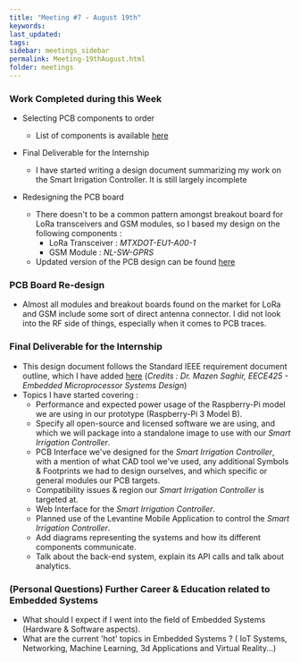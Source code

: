 ```yaml
---
title: "Meeting #7 - August 19th"
keywords: 
last_updated: 
tags: 
sidebar: meetings_sidebar
permalink: Meeting-19thAugust.html
folder: meetings
---
```


### Work Completed during this Week

- Selecting PCB components to order
   - List of components is available [here](PCB-BOM-v02.html)

- Final Deliverable for the Internship
  - I have started writing a design document summarizing my work on the Smart Irrigation Controller. It is still largely incomplete

- Redesigning the PCB board
   - There doesn't to be a common pattern amongst breakout board for LoRa transceivers and GSM modules, so I based my design on the following components :
     - LoRa Transceiver : *MTXDOT-EU1-A00-1*
     - GSM Module : *NL-SW-GPRS*
   - Updated version of the PCB design can be found [here](PCB-Schematic-Layout-V02.html)

### PCB Board Re-design

- Almost all modules and breakout boards found on the market for LoRa and GSM include some sort of direct antenna connector. I did not look into the RF side of things, especially when it comes to PCB traces.

### Final Deliverable for the Internship

- This design document follows the Standard IEEE requirement document outline, which I have added [here](ieee-document-template.html) (*Credits : Dr. Mazen Saghir, EECE425 - Embedded Microprocessor Systems Design*) 
- Topics I have started covering :
  - Performance and expected power usage of the Raspberry-Pi model we are using in our prototype (Raspberry-Pi 3 Model B).
  - Specify all open-source and licensed software we are using, and which we will package into a standalone image to use with our *Smart Irrigation Controller*.
  - PCB Interface we've designed for the *Smart Irrigation Controller*, with a mention of what CAD tool we've used, any additional Symbols & Footprints we had to design ourselves, and which specific or general modules our PCB targets.
  - Compatibility issues & region our *Smart Irrigation Controller* is targeted at.
  - Web Interface for the *Smart Irrigation Controller*.
  - Planned use of the Levantine Mobile Application to control the *Smart Irrigation Controller*.
  - Add diagrams representing the systems and how its different components communicate.
  - Talk about the back-end system, explain its API calls and talk about analytics.

### (Personal Questions) Further Career & Education related to Embedded Systems

- What should I expect if I went into the field of Embedded Systems (Hardware & Software aspects).
- What are the current 'hot' topics in Embedded Systems ? ( IoT Systems, Networking, Machine Learning, 3d Applications and Virtual Reality...)